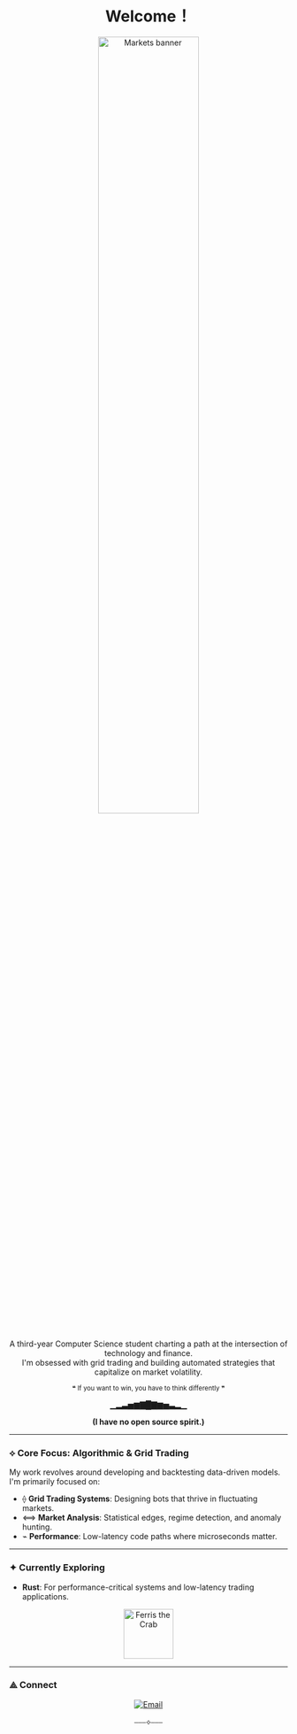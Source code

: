 <div align="center">

# Welcome！  

</div>

<p align="center">
  <img src="https://images.unsplash.com/photo-1611162617474-5b21e879e113?auto=format&fit=crop&w=1600&q=80" alt="Markets banner" width="60%">
</p>

<p align="center">
  A third-year Computer Science student charting a path at the intersection of technology and finance. 
  <br>
  I'm obsessed with grid trading and building automated strategies that capitalize on market volatility.
</p>

<p align="center"><sub>❝ If you want to win, you have to think differently ❞</sub></p>

<p align="center">▁▂▃▅▆▇█▇▆▅▃▂▁</p>

<p align="center">
  <strong>(I have no open source spirit.)</strong>
</p>

---

### ⟡ Core Focus: Algorithmic & Grid Trading

My work revolves around developing and backtesting data-driven models. I'm primarily focused on:
- ⟠ **Grid Trading Systems**: Designing bots that thrive in fluctuating markets.
- ⟺ **Market Analysis**: Statistical edges, regime detection, and anomaly hunting.
- ⌁ **Performance**: Low-latency code paths where microseconds matter.

---

### ✦ Currently Exploring

- **Rust**: For performance-critical systems and low-latency trading applications.

<p align="center">
  <img src="https://www.rustacean.net/assets/cuddlyferris.png" width="90" alt="Ferris the Crab">
</p>

---


### ⟁ Connect

<p align="center">
  <a href="mailto:xzy1494405404@gmail.com">
    <img src="https://img.shields.io/badge/Gmail-D14836?style=for-the-badge&logo=gmail&logoColor=white" alt="Email"/>
  </a>
</p>

<p align="center">⎯⎯⎯⟡⎯⎯⎯</p>
